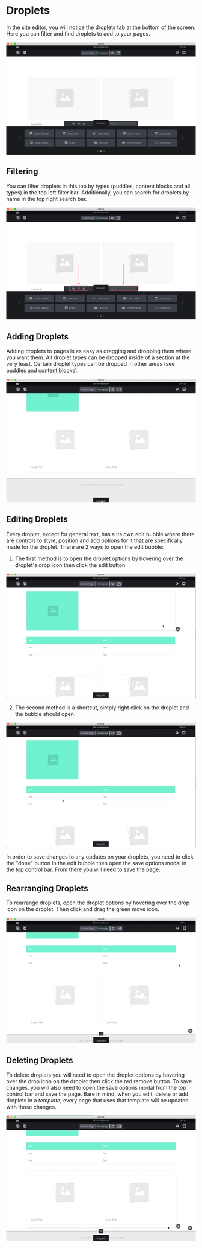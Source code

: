 # Droplets

In the site editor, you will notice the droplets tab at the bottom of the screen. Here you can filter and find droplets to add to your pages.

![Droplets tab](./droplets-tab.png)

## Filtering
You can filter droplets in this tab by types (puddles, content blocks and all types) in the top left filter bar. Additionally, you can search for droplets by name in the top right search bar.

![Droplets tab filtering](./droplets-tab-filters.png)

## Adding Droplets

Adding droplets to pages is as easy as dragging and dropping them where you want them. All droplet types can be dropped inside of a section at the very least. Certain droplet types can be dropped in other areas (see [puddles](/components/puddles/#droplets-allowed) and [content blocks](/components/content-blocks/#allowed-targets)).

![Adding droplets](./drop-droplet.gif)

## Editing Droplets

Every droplet, except for general text, has a its own edit bubble where there are controls to style, position and add options for it that are specifically made for the droplet. There are 2 ways to open the edit bubble:

1) The first method is to open the droplet options by hovering over the droplet's drop icon then click the edit button.

![Open droplet bubble option 1](./droplet-bubble-open1.gif)

2) The second method is a shortcut, simply right click on the droplet and the bubble should open.

![Open droplet bubble option 2](./droplet-bubble-open2.gif)

In order to save changes to any updates on your droplets, you need to click the "done" button in the edit bubble then open the save options modal in the top control bar. From there you will need to save the page.

## Rearranging Droplets

To rearrange droplets, open the droplet options by hovering over the drop icon on the droplet. Then click and drag the green move icon.

![rearrange droplets](./droplet-rearrange.gif)

## Deleting Droplets

To delete droplets you will need to open the droplet options by hovering over the drop icon on the droplet then click the red remove button. To save changes, you will also need to open the save options modal from the top control bar and save the page. Bare in mind, when you edit, delete or add droplets in a _template_, every page that uses that template will be updated with those changes.

![remove droplets](./droplet-delete.gif)
